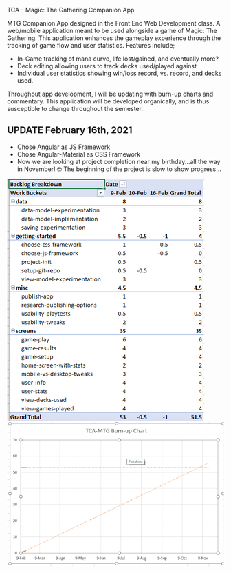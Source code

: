 TCA - Magic: The Gathering Companion App

MTG Companion App designed in the Front End Web Development class. A web/mobile application meant to be used alongside a game of Magic: The Gathering.
This application enhances the gameplay experience through the tracking of game flow and user statistics. Features include;

- In-Game tracking of mana curve, life lost/gained, and eventually more?
- Deck editing allowing users to track decks used/played against
- Individual user statistics showing win/loss record, vs. record, and decks used.

Throughout app development, I will be updating with burn-up charts and commentary. This application will be developed organically, and is thus 
susceptible to change throughout the semester.

UPDATE February 16th, 2021
---

* Chose Angular as JS Framework
* Chose Angular-Material as CSS Framework
* Now we are looking at project completion near my birthday...all the way in November! :nerd_face: The beginning of the project is slow to show progress...

![February 16 Breakdown Backlog](commentary/BBFeb16.png?raw=true)
![February 16 Burn-up Chart](commentary/BurnUpFeb16.png?raw=true)
